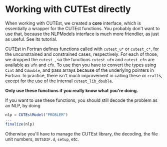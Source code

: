 # Working with CUTEst directly

When working with CUTEst, we created a **core** interface, which is essentially
a wrapper for the CUTEst functions.
You probably don't want to use that, because the NLPModels interface is much
more friendlier, as just as useful. See its tutorial.

CUTEst in Fortran defines functions called with `cutest_u*` or `cutest_c*`,
for the unconstrained and constrained cases, respectively.
For each of those, we dropped the `cutest_`, so the functions `cutest_ufn` and
`cutest_cfn` are available as `ufn` and `cfn`.
To use then you have to convert the types using `Cint` and `Cdouble`, and
pass arrays because of the underlying pointers in Fortran.
In practice, there isn't much improvement in calling these or `ccall`s, except
for the use of the internal `cutest_lib_double`.

**Only use these functions if you really know what you're doing.**

If you want to use these functions, you should still decode the problem as an
NLP, by doing
```julia
nlp = CUTEstModel("PROBLEM")
...
finalize(nlp)
```
Otherwise you'll have to manage the CUTEst library, the decoding, the
file unit numbers, `OUTSDIF.d`, `setup`, etc.
